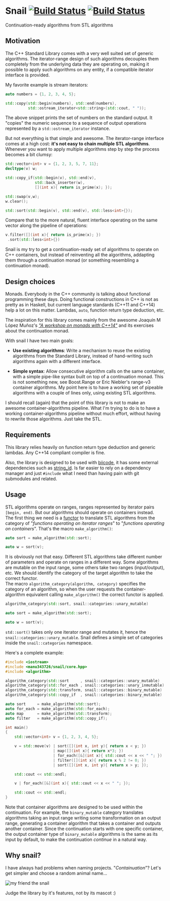 Snail [![Build Status](https://webapi.biicode.com/v1/badges/manu343726/manu343726/snail/master)](https://www.biicode.com/manu343726/snail) [![Build Status](https://travis-ci.org/Manu343726/snail.svg)](https://travis-ci.org/Manu343726/snail)
=====

Continuation-ready algorithms from STL algorithms

Motivation
----------

The C++ Standard Library comes with a very well suited set of generic algorithms. The iterator-range design of such algorithms decouples them completely from the underlying data they are operating on,
making it possible to apply such algorithms on any entity, if a compatible iterator interface is provided. 

My favorite example is stream iterators:

``` cpp
auto numbers = {1, 2, 3, 4, 5};

std::copy(std::begin(numbers), std::end(numbers), 
          std::ostream_iterator<std::string>(std::cout, " "));
```

The above snippet prints the set of numbers on the standard output. It "copies" the numeric sequence to a sequence of output operations represented by a `std::ostream_iterator` instance.

But not everything is that simple and awesome. The iterator-range interface comes at a high cost: **it's not easy to chain multiple STL algorithms**.  Whenever you want to apply multiple algorithms step by step the process becomes a bit clumsy:

``` cpp
std::vector<int> v = {1, 2, 3, 5, 7, 11};
decltype(v) w;

std::copy_if(std::begin(v), std::end(v), 
             std::back_inserter(w), 
             [](int x){ return is_prime(x); });

std::swap(v,w);
w.clear();

std::sort(std::begin(v), std::end(v), std::less<int>{});
```

Compare that to the more natural, fluent interface operating on the same vector along the pipeline of operations:

``` cpp
v.filter([](int x){ return is_prime(x); })
 .sort(std::less<int>{})
```

Snail is my try to get a continuation-ready set of algorithms to operate on C++ containers, but instead of reinventing all the algorithms, addapting them through a continuation monad (or something resembling a continuation monad).

Design choices
--------------

Monads. Everybody in the C++ community is talking about functional programming these days. Doing functional constructions in C++ is not as pretty as in Haskell, but current language standards (C++11 and C++14) help a lot on this matter. Lambdas, `auto`, function return type deduction, etc.

The inspiration for this library comes mainly from the awesome Joaquín M López Muñoz's [*"A workshop on monads with C++14"*](https://github.com/joaquintides/cpp14monadworkshop) and its exercises about the continuation monad.

With snail I have two main goals:

 - **Use existing algorithms**: Write a mechanism to reuse the existing algorithms from the Standard Library, instead of hand-writing such algorithms again with a different interface.

 - **Simple syntax**: Allow consecutive algorithm calls on the same container, with a simple pipe-like syntax built on top of a continuation monad. This is not something new, see Boost.Range or Eric Niebler's range-v3 container algorithms. My point here is to have a working set of pipeable algorithms with a couple of lines only, using existing STL algorithms.

I should recall (again) that the point of this library is not to make an awesome container-algorithms pipeline. What I'm trying to do is to have a working container-algorithms pipeline without much effort, without having to rewrite those algorithms. Just take the STL.

Requirements
------------

This library relies heavily on function return type deduction and generic lambdas. Any C++14 compliant compiler is fine.  

Also, the library is designed to be used with [biicode](http://www.biicode.com/), it has some external dependencies such as [string_id](http://www.biicode.com/foonathan/string_id). Is far easier to rely on a dependency manager and just `#include` what I need than having pain with git submodules and related.

Usage
-----

STL algorithms operate on ranges, ranges represented by iterator pairs `[begin, end)`. But our algorithms should operate on containers instead.  
The first thing we need is a [functor](http://en.wikipedia.org/wiki/Functor) to translate STL algorithms from the category of "*functions operating on iterator ranges*" to "*functions operating on containers*". That's the macro `make_algorithm()`:

``` cpp
auto sort = make_algorithm(std::sort);

auto w = sort(v);
```

It is obviously not that easy. Different STL algorithms take different number of parameters and operate on ranges in a different way. Some algorithms are mutable on the input range, some others take two ranges (input/output), etc. We should identify the category of the target algorithm to take the correct functor.   
The macro `algorithm_category(algorithm, category)` specifies the category of an algorithm, so when the user requests the container-algorithm equivalent calling `make_algorithm()` the correct functor is applied.

``` cpp
algorithm_category(std::sort, snail::categories::unary_mutable)

auto sort = make_algorithm(std::sort);

auto w = sort(v);
```

`std::sort()` takes only one iterator range and mutates it, hence the `snail::categories::unary_mutable`. Snail defines a simple set of categories inside the `snail::categories` namespace.

Here's a complete example:

``` cpp
#include <iostream>
#include <manu343726/snail/core.hpp>
#include <algorithm>

algorithm_category(std::sort     , snail::categories::unary_mutable)
algorithm_category(std::for_each , snail::categories::unary_inmutable)
algorithm_category(std::transform, snail::categories::binary_mutable)
algorithm_category(std::copy_if  , snail::categories::binary_mutable)

auto sort     = make_algorithm(std::sort);
auto for_each = make_algorithm(std::for_each);
auto map      = make_algorithm(std::transform);
auto filter   = make_algorithm(std::copy_if);

int main()
{
    std::vector<int> v = {1, 2, 3, 4, 5};

    v = std::move(v) | sort([](int x, int y){ return x < y; }) 
                     | map([](int x){ return x*3; }) 
                     | for_each([&](int x){ std::cout << x << " "; }) 
                     | filter([](int x){ return x % 2 != 0; })
                     | sort([](int x, int y){ return x > y; });

    std::cout << std::endl;

    v | for_each([&](int x){ std::cout << x << " "; });

    std::cout << std::endl;
}
```

Note that container algorithms are designed to be used within the continuation. For example, the `binary_mutable` category translates algorithms taking an input range writing some transformation on an output range, generating a container algorithm that takes a container and outputs another container. Since the continuation starts with one specific container, the output container type of `binary_mutable` algorithms is the same as its input by default, to make the continuation *continue* in a natural way.

Why snail?
----------

I have always had problems when naming projects. "*Containuation*"? Let's get simpler and choose a random animal name...

![my friend the snail](https://raw.githubusercontent.com/Manu343726/snail/master/snail.jpg)

Judge the library by it's features, not by its mascot :)

